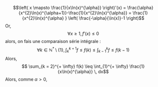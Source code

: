 $$\left( x \mapsto \frac{1}{x\ln(x)^{\alpha}}  \right)'(x) = \frac{\alpha}{x^{2}\ln(x)^{\alpha+1}}-\frac{1}{x^{2}\ln(x)^{\alpha}} = \frac{1}{x^{2}\ln(x)^{\alpha} } \left( \frac{-\alpha}{\ln(x)}-1 \right)$$
Or, 
$$\forall x \geq 1, f'(x) \leq 0 $$
alors, on fais une comparaison série intégrale : 
$$\forall k \in \mathbb{N}^{*} \setminus \{ 1 \} , \int_{k}^{k+1} f \le f(k) \leq \int_{k-1}^{k} f \leq f(k-1) $$
Alors, 
$$ \sum_{k = 2}^{+ \infty} f(k) \leq \int_{1}^{+ \infty} \frac{1}{x\ln(x)^{\alpha}} \, dx$$
Alors, comme $\alpha >0$, 
$$$$
